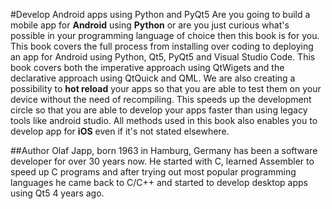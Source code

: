 #Develop Android apps using Python and PyQt5
Are you going to build a mobile app for **Android** using **Python** or are you just curious what's possible in your programming language of choice then this book is for you. 
This book covers the full process from installing over coding to deploying an app for Android using Python, Qt5, PyQt5 and Visual Studio Code.
This book covers both the imperative approach using QtWigets and the declarative approach using QtQuick and QML.
We are also creating a possibility to **hot reload** your apps so that you are able to test them on your device without the need of recompiling. This speeds up the development circle so that you are able to develop your apps faster than using legacy tools like android studio.
All methods used in this book also enables you to develop app for **iOS** even if it's not stated elsewhere.

##Author
Olaf Japp, born 1963 in Hamburg, Germany has been a software developer for over 30 years now. He started with C, learned Assembler to speed up C programs and after trying out most popular programming languages he came back to C/C++ and started to develop desktop apps using Qt5 4 years ago.